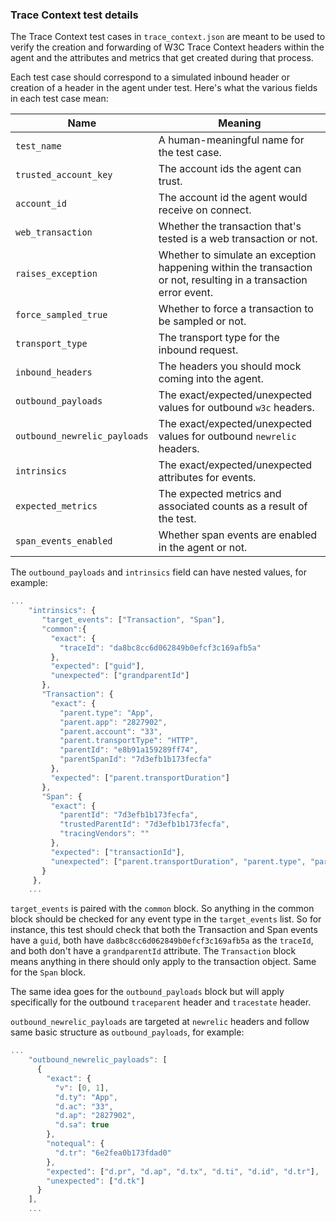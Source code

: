 ### Trace Context test details

The Trace Context test cases in `trace_context.json` are meant to be used to verify the
creation and forwarding of W3C Trace Context headers within the agent and the attributes
and metrics that get created during that process.

Each test case should correspond to a simulated inbound header or creation of a header in
the agent under test. Here's what the various fields in each test case mean:

| Name | Meaning |
| ---- | ------- |
| `test_name` | A human-meaningful name for the test case. |
| `trusted_account_key` | The account ids the agent can trust. |
| `account_id` | The account id the agent would receive on connect. |
| `web_transaction` | Whether the transaction that's tested is a web transaction or not. |
| `raises_exception` | Whether to simulate an exception happening within the transaction or not, resulting in a transaction error event. |
| `force_sampled_true` | Whether to force a transaction to be sampled or not. |
| `transport_type` | The transport type for the inbound request. |
| `inbound_headers` | The headers you should mock coming into the agent. |
| `outbound_payloads` | The exact/expected/unexpected values for outbound `w3c` headers. |
| `outbound_newrelic_payloads` | The exact/expected/unexpected values for outbound `newrelic` headers. |
| `intrinsics` | The exact/expected/unexpected attributes for events. |
| `expected_metrics` | The expected metrics and associated counts as a result of the test. |
| `span_events_enabled` | Whether span events are enabled in the agent or not. |

The `outbound_payloads` and `intrinsics` field can have nested values, for example:
```javascript
...
    "intrinsics": {
       "target_events": ["Transaction", "Span"],
       "common":{
         "exact": {
           "traceId": "da8bc8cc6d062849b0efcf3c169afb5a"
         },
         "expected": ["guid"],
         "unexpected": ["grandparentId"]
       },
       "Transaction": {
         "exact": {
           "parent.type": "App",
           "parent.app": "2827902",
           "parent.account": "33",
           "parent.transportType": "HTTP",
           "parentId": "e8b91a159289ff74",
           "parentSpanId": "7d3efb1b173fecfa"
         },
         "expected": ["parent.transportDuration"]
       },
       "Span": {
         "exact": {
           "parentId": "7d3efb1b173fecfa",
           "trustedParentId": "7d3efb1b173fecfa",
           "tracingVendors": ""
         },
         "expected": ["transactionId"],
         "unexpected": ["parent.transportDuration", "parent.type", "parent.app", "parent.account", "parent.transportType"]
       }
     },
    ...
```

`target_events` is paired with the `common` block. So anything in the common block should be checked for any event type in the
`target_events` list. So for instance, this test should check that both the Transaction and Span events
have a `guid`, both have `da8bc8cc6d062849b0efcf3c169afb5a` as the `traceId`, and both don't have a `grandparentId` attribute.
The `Transaction` block means anything in there should only apply to the transaction object. Same for the `Span` block.

The same idea goes for the `outbound_payloads` block but will apply specifically for the outbound `traceparent` header and `tracestate` header.

`outbound_newrelic_payloads` are targeted at `newrelic` headers and follow same basic structure as `outbound_payloads`, for example:
```javascript
...
    "outbound_newrelic_payloads": [
      {
        "exact": {
          "v": [0, 1],
          "d.ty": "App",
          "d.ac": "33",
          "d.ap": "2827902",
          "d.sa": true
        },
        "notequal": {
          "d.tr": "6e2fea0b173fdad0"
        },
        "expected": ["d.pr", "d.ap", "d.tx", "d.ti", "d.id", "d.tr"],
        "unexpected": ["d.tk"]
      }
    ],
    ...
```